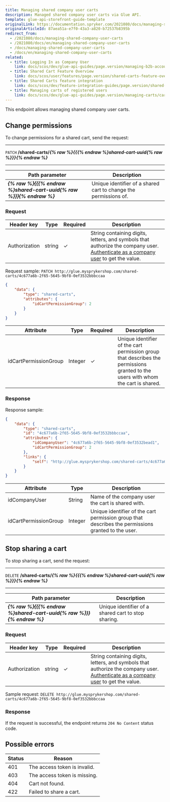 ```yaml
---
title: Managing shared company user carts
description: Managed shared company user carts via Glue API.
template: glue-api-storefront-guide-template
originalLink: https://documentation.spryker.com/2021080/docs/managing-shared-company-user-carts
originalArticleId: 87aea51a-e7f0-43a3-a820-b72537b8395b
redirect_from:
  - /2021080/docs/managing-shared-company-user-carts
  - /2021080/docs/en/managing-shared-company-user-carts
  - /docs/managing-shared-company-user-carts
  - /docs/en/managing-shared-company-user-carts
related:
  - title: Logging In as Company User
    link: docs/scos/dev/glue-api-guides/page.version/managing-b2b-account/authenticating-as-a-company-user.html
  - title: Shared Cart Feature Overview
    link: docs/scos/user/features/page.version/shared-carts-feature-overview.html
  - title: Shared Carts feature integration
    link: docs/scos/dev/feature-integration-guides/page.version/shared-carts-feature-integration.html
  - title: Managing carts of registered users
    link: docs/scos/dev/glue-api-guides/page.version/managing-carts/carts-of-registered-users/managing-carts-of-registered-users.html
---
```


This endpoint allows managing shared company user carts.



## Change permissions

To change permissions for a shared cart, send the request:

***
`PATCH` **/shared-carts/*{% raw %}{{{% endraw %}shared-cart-uuid{% raw %}}}{% endraw %}***
***


| Path parameter | Description |
| --- | --- |
| ***{% raw %}{{{% endraw %}shared-cart-uuid{% raw %}}}{% endraw %}*** | Unique identifier of a shared cart to change the permissions of. |

### Request

| Header key | Type | Required | Description |
| --- | --- | --- | --- |
| Authorization | string | ✓ | String containing digits, letters, and symbols that authorize the company user. [Authenticate as a company user](/docs/scos/dev/glue-api-guides/{{page.version}}/managing-b2b-account/authenticating-as-a-company-user.html#authenticate-as-a-company-user) to get the value.  |

Request sample: `PATCH http://glue.mysprykershop.com/shared-carts/4c677a6b-2f65-5645-9bf8-0ef3532bbbccaa`

```json
{
    "data": {
        "type": "shared-carts",
        "attributes": {
            "idCartPermissionGroup": 2
        }
    }
}
```

| Attribute | Type | Required | Description |
| --- | --- | --- | --- |
| idCartPermissionGroup | Integer | ✓ | Unique identifier of the cart permission group that describes the permissions granted to the users with whom the cart is shared. |




### Response


Response sample:
    
```json
{
    "data": {
        "type": "shared-carts",
        "id": "4c677a6b-2f65-5645-9bf8-0ef3532bbbccaa",
        "attributes": {
            "idCompanyUser": "4c677a6b-2f65-5645-9bf8-0ef3532bead1",
            "idCartPermissionGroup": 2
        },
        "links": {
            "self": "http://glue.mysprykershop.com/shared-carts/4c677a6b-2f65-5645-9bf8-0ef3532bbbccaa"
        }
    }
}
```

| Attribute | Type | Description |
| --- | --- | --- |
| idCompanyUser | String | Name of the company user the cart is shared with. |
| idCartPermissionGroup | Integer | Unique identifier of the cart permission group that describes the permissions granted to the user. |



## Stop sharing a cart
To stop sharing a cart, send the request:

***
`DELETE` **/shared-carts/*{% raw %}{{{% endraw %}shared-cart-uuid{% raw %}}}{% endraw %}***
***

| Path parameter | Description |
| --- | --- |
| ***{% raw %}{{{% endraw %}shared-cart-uuid{% raw %}}}{% endraw %}*** | Unique identifier of a shared cart to stop sharing. |

### Request

| Header key | Type | Required | Description |
| --- | --- | --- | --- |
| Authorization | string | ✓ | String containing digits, letters, and symbols that authorize the company user. [Authenticate as a company user](/docs/scos/dev/glue-api-guides/{{page.version}}/managing-b2b-account/authenticating-as-a-company-user.html#authenticate-as-a-company-user) to get the value.  |

Sample request: `DELETE http://glue.mysprykershop.com/shared-carts/4c677a6b-2f65-5645-9bf8-0ef3532bbbccaa`


### Response
If the request is successful, the endpoint returns  `204 No Content` status code.



## Possible errors

| Status | Reason |
| --- | --- |
| 401 | The access token is invalid. |
| 403 | The access token is missing. |
| 404 | Cart not found. |
| 422 | Failed to share a cart. |


